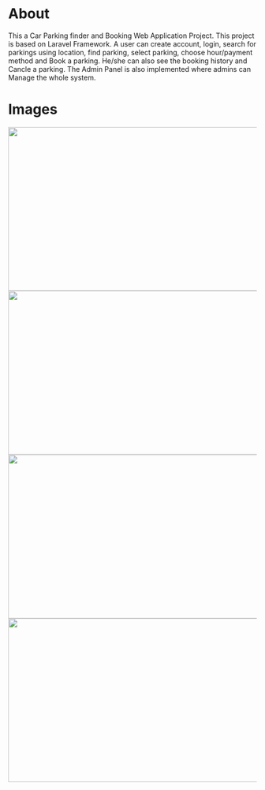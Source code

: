 # About 
This a Car Parking finder and Booking Web Application Project. This project is based on Laravel Framework. A user can create account, login, search for parkings using location, find parking, select parking, choose hour/payment method and Book a parking. He/she can also see the booking history and Cancle a parking. The Admin Panel is also implemented where admins can Manage the whole system. 


# Images

<img src="https://www.linkpicture.com/q/11_548.jpg" width="700" height="332">


<img src="https://www.linkpicture.com/q/33_88.jpg" width="700" height="332">


<img src="https://www.linkpicture.com/q/44_63.jpg" width="700" height="332">
<img src="https://www.linkpicture.com/q/66_3.jpg" width="700" height="332">



